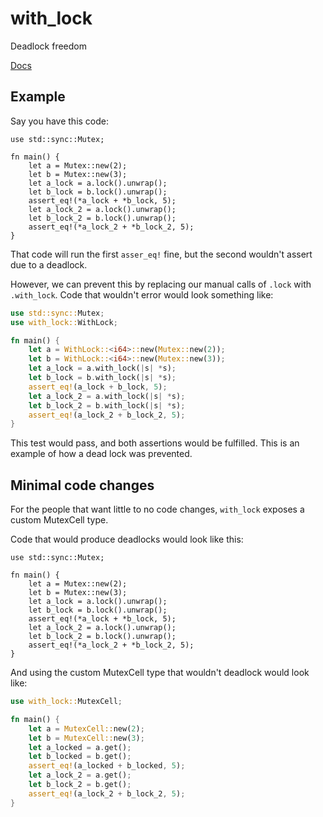# with_lock
Deadlock freedom

[Docs](https://docs.rs/with_lock)

## Example

Say you have this code:

```rust,no_run
use std::sync::Mutex;

fn main() {
    let a = Mutex::new(2);
    let b = Mutex::new(3);
    let a_lock = a.lock().unwrap();
    let b_lock = b.lock().unwrap();
    assert_eq!(*a_lock + *b_lock, 5);
    let a_lock_2 = a.lock().unwrap();
    let b_lock_2 = b.lock().unwrap();
    assert_eq!(*a_lock_2 + *b_lock_2, 5);
}
```
That code will run the first `asser_eq!` fine, but the second wouldn't assert due to a deadlock.

However, we can prevent this by replacing our manual calls of `.lock` with `.with_lock`. Code that wouldn't error would look something like:

```rust
use std::sync::Mutex;
use with_lock::WithLock;

fn main() {
    let a = WithLock::<i64>::new(Mutex::new(2));
    let b = WithLock::<i64>::new(Mutex::new(3));
    let a_lock = a.with_lock(|s| *s);
    let b_lock = b.with_lock(|s| *s);
    assert_eq!(a_lock + b_lock, 5);
    let a_lock_2 = a.with_lock(|s| *s);
    let b_lock_2 = b.with_lock(|s| *s);
    assert_eq!(a_lock_2 + b_lock_2, 5);
}
```

This test would pass, and both assertions would be fulfilled. This is an example of how a dead lock was prevented.

## Minimal code changes

For the people that want little to no code changes, `with_lock` exposes a custom MutexCell type.

Code that would produce deadlocks would look like this:

```rust,no_run
use std::sync::Mutex;

fn main() {
    let a = Mutex::new(2);
    let b = Mutex::new(3);
    let a_lock = a.lock().unwrap();
    let b_lock = b.lock().unwrap();
    assert_eq!(*a_lock + *b_lock, 5);
    let a_lock_2 = a.lock().unwrap();
    let b_lock_2 = b.lock().unwrap();
    assert_eq!(*a_lock_2 + *b_lock_2, 5);
}
```

And using the custom MutexCell type that wouldn't deadlock would look like:

```rust
use with_lock::MutexCell;

fn main() {
    let a = MutexCell::new(2);
    let b = MutexCell::new(3);
    let a_locked = a.get();
    let b_locked = b.get();
    assert_eq!(a_locked + b_locked, 5);
    let a_lock_2 = a.get();
    let b_lock_2 = b.get();
    assert_eq!(a_lock_2 + b_lock_2, 5);
}
```